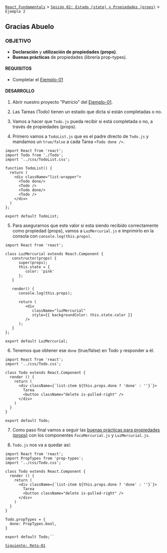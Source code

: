 [`React Fundamentals`](../../README.md) > [`Sesión 02: Estado (state) y Propiedades (props)`](../Readme.md) > `Ejemplo 2`

## Gracias Abuelo

### OBJETIVO 
- **Declaración** y **utilización de propiedades (props)**.
- **Buenas prácticas** de propiedades (librería prop-types).

#### REQUISITOS 
- Completar el [Ejemplo-01](../Ejemplo-01)

#### DESARROLLO

1. Abrir nuestro proyecto "Patricio" del [Ejemplo-01](../Ejemplo-01).

2. Las Tareas (Todo) tienen un estado que dicta si están completadas o no.

3. Vamos a hacer que `Todo.js` pueda recibir si está completada o no, a través de propiedades (props).

4. Primero vamos a `TodoList.js` que es el padre directo de `Todo.js` y mandamos un `true/false` a cada Tarea `<Todo done />`.
```
import React from 'react';
import Todo from './Todo';
import '../css/TodoList.css';

function TodoList() {
  return (
    <div className="list-wrapper">
      <Todo done/>
      <Todo />
      <Todo done/>
      <Todo />
    </div>
  )
};

export default TodoList;
```

5. Para asegurarnos que este valor si esta siendo recibido correctamente como propiedad (props), vamos a `LuzMercurial.js` e imprimirlo en la consola con `console.log(this.props)`.
```
import React from 'react';

class LuzMercurial extends React.Component {
   constructor(props) {
      super(props);
      this.state = {
         color: 'pink'
      };
   }

   render() {
      console.log(this.props);

      return (
         <div
            className="luzMercurial"
            style={{ backgroundColor: this.state.color }}
         />
      );
   }
};

export default LuzMercurial;
``` 

6. Tenemos que obtener ese `done` (true/false) en Todo y responder a él.
```
import React from 'react';
import '../css/Todo.css';

class Todo extends React.Component {
  render () {
    return (
      <div className={`list-item ${this.props.done ? 'done' : ''}`}>
        Tarea
        <button className="delete is-pulled-right" />
      </div>
    )
  }
}

export default Todo;
```

7. Como paso final vamos a seguir las [buenas prácticas para propiedades (props)](../../BuenasPracticas/PropTypes/Readme.md) con los componentes `FocoMercurial.js` y `LuzMercurial.js`.

8. `Todo.js` nos va a quedar así:
```
import React from 'react';
import PropTypes from 'prop-types';
import '../css/Todo.css';

class Todo extends React.Component {
  render () {
    return (
      <div className={`list-item ${this.props.done ? 'done' : ''}`}>
        Tarea
        <button className="delete is-pulled-right" />
      </div>
    )
  }
}

Todo.propTypes = {
  done: PropTypes.bool,
}

export default Todo;``
```

[`Siguiente: Reto-01`](../Reto-01)

